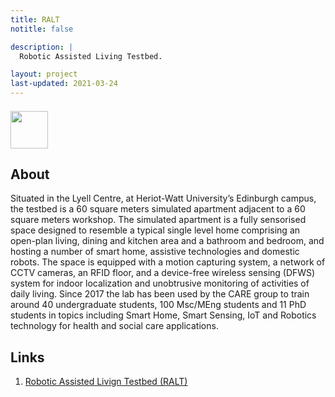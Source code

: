 ```yaml
---
title: RALT
notitle: false

description: |
  Robotic Assisted Living Testbed.

layout: project
last-updated: 2021-03-24
---
```


<img style="padding-top:5pt;" src="https://care.hw.ac.uk/img/ralt.png" height="60pt">

## About

<p>
Situated in the Lyell Centre, at Heriot-Watt University’s Edinburgh campus, the testbed is a 60 square meters simulated apartment adjacent to a 60 square meters workshop. The simulated apartment is a fully sensorised space designed to resemble a typical single level home comprising an open-plan living, dining and kitchen area and a bathroom and bedroom, and hosting a number of smart home, assistive technologies and domestic robots. The space is equipped with a motion capturing system, a network of CCTV cameras, an RFID floor, and a device-free wireless sensing (DFWS) system for indoor localization and unobtrusive monitoring of activities of daily living. Since 2017 the lab has been used by the CARE group to train around 40 undergraduate students, 100 Msc/MEng students and 11 PhD students in topics including Smart Home, Smart Sensing, IoT and Robotics technology for health and social care applications.
</p>

## Links

1. <a href="http://ralt.hw.ac.uk">Robotic Assisted Livign Testbed (RALT)</a>